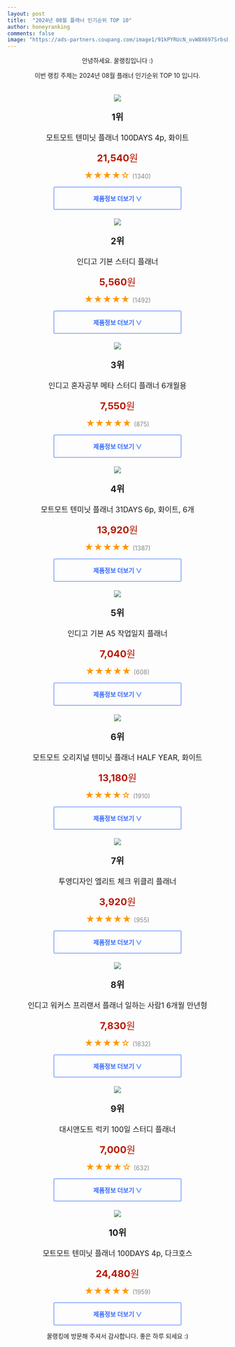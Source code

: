 ```yaml
---
layout: post
title:  "2024년 08월 플래너 인기순위 TOP 10"
author: honeyranking
comments: false
image: "https://ads-partners.coupang.com/image1/91kPYRUcN_ovW8X697SrbsBWsJCUegamuh6TacUvEeCknRAYrPpUBm6swN_aCbmm354FkkuFCQX0uVh9eXMtwZ0zwmQY62cOouWhjD2ni2P5LFEMyQcjsZ852q4WG-qeLAtR2tCi37xCTTZpheemKhOsT1gov18lryxt_P_aFlxSh-CwLG5wPE3TvIMcWVTi0HDGXZUDIyWr4mL_B2thXNe7Amwf9WLIDER1YTjF1xH9MXWZgAR8nO4gEcXSKpfG__rA27UEsa9kIJ4iYMRGlNUKyHCdDc9grZ8W73qk0g=="
---
```

<p style="text-align: center;">안녕하세요. 꿀랭킹입니다 :)</p>
<p style="text-align: center;">이번 랭킹 주제는 2024년 08월 플래너 인기순위 TOP 10 입니다.</p><center><img src="https://ads-partners.coupang.com/image1/91kPYRUcN_ovW8X697SrbsBWsJCUegamuh6TacUvEeCknRAYrPpUBm6swN_aCbmm354FkkuFCQX0uVh9eXMtwZ0zwmQY62cOouWhjD2ni2P5LFEMyQcjsZ852q4WG-qeLAtR2tCi37xCTTZpheemKhOsT1gov18lryxt_P_aFlxSh-CwLG5wPE3TvIMcWVTi0HDGXZUDIyWr4mL_B2thXNe7Amwf9WLIDER1YTjF1xH9MXWZgAR8nO4gEcXSKpfG__rA27UEsa9kIJ4iYMRGlNUKyHCdDc9grZ8W73qk0g==" style="margin-top:20px" /></center><p style="text-align: center; font-size: 20px"><b>1위</b></p><p style="text-align: center; font-size: 17px">모트모트 텐미닛 플래너 100DAYS 4p, 화이트</p><p style="text-align: center;"><span style="color: #b61800; font-size: 22px;"><b>21,540</b>원</span></p><p style="text-align: center;"><span style="color: #ff9600; font-size: 20px;">★★★★☆ </span><span style="color: #878787;">(1340)</span></p><center><a href="https://link.coupang.com/re/AFFSDP?lptag=AF3899140&subid=honeyrank&pageKey=5484500138&itemId=8471140244&vendorItemId=75758703472&traceid=V0-153-d8fd3a137baf2571&clickBeacon=2ccf47c0-6104-11ef-b6ca-b0022201d8cc%7E3&requestid=20240823130003058252401001&token=31850C%7CMIXED"><div style="font-size: 14px; display: inline-block; padding: 15px 90px; color: #346aff; border-radius: 2px; border: 1px solid #346aff; cursor: pointer;"><b>제품정보 더보기 &or;</b></div></a></center><center><img src="https://ads-partners.coupang.com/image1/j5nMAfrAdNGy7bXMj0ZBHyzVJOKpMiAIF_5R50QJ51HBACvQ46vQGGC-ruY6CKdC_dHc-ecdjWYgyvJL_2tzQlIFyf0doFgqPkHy923q_q4n9WfJdVfkcP0HXtezUX0BxeuWCxE4bxmzmKZsKELI_aWCXQzqKYPQ_ffs1d1XXcMTgNEyVnk_MrpY_9fR5YUL9fmdCs2B0ErFhS9SPEbLT6aWFFqOa8lbJ-fD_iZvqPwB2ZEyQvWAR4HbCk3TNKiux3iVM3xKv9VlMN-7X3pn-35eI3zhFaFOsg==" style="margin-top:20px" /></center><p style="text-align: center; font-size: 20px"><b>2위</b></p><p style="text-align: center; font-size: 17px">인디고 기본 스터디 플래너</p><p style="text-align: center;"><span style="color: #b61800; font-size: 22px;"><b>5,560</b>원</span></p><p style="text-align: center;"><span style="color: #ff9600; font-size: 20px;">★★★★★ </span><span style="color: #878787;">(1492)</span></p><center><a href="https://link.coupang.com/re/AFFSDP?lptag=AF3899140&subid=honeyrank&pageKey=4940036017&itemId=6506777177&vendorItemId=86715837150&traceid=V0-153-474839919bbb9364&requestid=20240823130003058252401001&token=31850C%7CMIXED"><div style="font-size: 14px; display: inline-block; padding: 15px 90px; color: #346aff; border-radius: 2px; border: 1px solid #346aff; cursor: pointer;"><b>제품정보 더보기 &or;</b></div></a></center><center><img src="https://ads-partners.coupang.com/image1/D23R0gWuWpxNtzczD6rRZiGKkztgCiZPL1AtTFwhd0Xp4soVDQtTCn73DgFvAwuR0UUtHRKu_95oxQcXSK4yhhklvB6Y7SB1CcEmU6zSUZFkPlZpZXu6gLL1oWWtpiHuvsK_K1prfmEjchhyYe_b5lwQT4TLSA6L7xtdxJ-T7rtFs_ZmWYVjzUveVDEf4aTZ9qKAfQqnMKqShBrLbn_505nZMxX9BNXWIBnpBzkowbJGWPQPTYBI9AD-yLvhJ0ANN9qeJLIsc2qzM1sQCHLD7QMW" style="margin-top:20px" /></center><p style="text-align: center; font-size: 20px"><b>3위</b></p><p style="text-align: center; font-size: 17px">인디고 혼자공부 메타 스터디 플래너 6개월용</p><p style="text-align: center;"><span style="color: #b61800; font-size: 22px;"><b>7,550</b>원</span></p><p style="text-align: center;"><span style="color: #ff9600; font-size: 20px;">★★★★★ </span><span style="color: #878787;">(875)</span></p><center><a href="https://link.coupang.com/re/AFFSDP?lptag=AF3899140&subid=honeyrank&pageKey=6305699737&itemId=13061739573&vendorItemId=80324335588&traceid=V0-153-381458ef88652727&requestid=20240823130003058252401001&token=31850C%7CMIXED"><div style="font-size: 14px; display: inline-block; padding: 15px 90px; color: #346aff; border-radius: 2px; border: 1px solid #346aff; cursor: pointer;"><b>제품정보 더보기 &or;</b></div></a></center><center><img src="https://ads-partners.coupang.com/image1/LehpkQJm0ghSA-EPLTAWqlbhx7tU1ep2Whzw0jTGY1xeAxO8sYUOnvTVegAGrRGcLmG3Qbp95kQw_Z-rE409FGvQNlbtbeO6ZwMYIWY0pNuOO71fXi7xWnPiHFTov6qp8w-tg_4qvxC9lH-FiehhiAz-rXM4nNCTtjvv8FpYSVxNgHf4eW_CmSMrfLKE00ZBv3aP2KUsicrgoUQ9SyGo0IipvdDsGS-WLmwn4Q4Ab9SulPqKC3kjOFi91YP15ObVnAaeLsPiQ2_voRypJXD8XVL2zG1R0-JwpLUHCebg" style="margin-top:20px" /></center><p style="text-align: center; font-size: 20px"><b>4위</b></p><p style="text-align: center; font-size: 17px">모트모트 텐미닛 플래너 31DAYS 6p, 화이트, 6개</p><p style="text-align: center;"><span style="color: #b61800; font-size: 22px;"><b>13,920</b>원</span></p><p style="text-align: center;"><span style="color: #ff9600; font-size: 20px;">★★★★★ </span><span style="color: #878787;">(1387)</span></p><center><a href="https://link.coupang.com/re/AFFSDP?lptag=AF3899140&subid=honeyrank&pageKey=5484499797&itemId=8471138766&vendorItemId=75758701811&traceid=V0-153-d0c3d7b19f3e57b0&clickBeacon=2ccf6ed0-6104-11ef-ad9d-0ef9b72ddad1%7E3&requestid=20240823130003058252401001&token=31850C%7CMIXED"><div style="font-size: 14px; display: inline-block; padding: 15px 90px; color: #346aff; border-radius: 2px; border: 1px solid #346aff; cursor: pointer;"><b>제품정보 더보기 &or;</b></div></a></center><center><img src="https://ads-partners.coupang.com/image1/0E6CGF0_udxWucli0P6uzq77QdJsyXgCWpw5cY-Gee_nTbVf3VESq_hp11AXPHAJep-Of_aW1plGWk0eG1ueNNbFNTubTkSEYcFTHkZS05bC13QhbUq3x8PeSiYMtk0cftA0Zxirqahpn06eSULZeC3hDIwfVD8aQQCsgDO8Qp10KJi_tbfhXEX8wks3uqTRrvEh4QJp1zFwDybKVm5gb_ITaW6CTn7MZfGKxLGeVf-tKrBNBaEhlQwUnKBuTa2XDTkZ0vmvaTM1oKW5GCDL4Xg=" style="margin-top:20px" /></center><p style="text-align: center; font-size: 20px"><b>5위</b></p><p style="text-align: center; font-size: 17px">인디고 기본 A5 작업일지 플래너</p><p style="text-align: center;"><span style="color: #b61800; font-size: 22px;"><b>7,040</b>원</span></p><p style="text-align: center;"><span style="color: #ff9600; font-size: 20px;">★★★★★ </span><span style="color: #878787;">(608)</span></p><center><a href="https://link.coupang.com/re/AFFSDP?lptag=AF3899140&subid=honeyrank&pageKey=6553346783&itemId=14638417576&vendorItemId=81879921243&traceid=V0-153-4590622237b7e2df&requestid=20240823130003058252401001&token=31850C%7CMIXED"><div style="font-size: 14px; display: inline-block; padding: 15px 90px; color: #346aff; border-radius: 2px; border: 1px solid #346aff; cursor: pointer;"><b>제품정보 더보기 &or;</b></div></a></center><center><img src="https://ads-partners.coupang.com/image1/O2SMfRT1w3FHp3lZO_QU6fy8KKpY-oGrD-s44AwWJ9yXWEdBceD6p_0JYKMQzDLEtciR-pEvDbOm9zquQBTMriRKoFqx5khvtI-YcoazESRxf5jyAX-kuPevfkLmHNLSyIgw4_XcrnwPy98oQ3oh6QJnI8_LBZ2bvEIroduw906398Tl-UiFFEasXEi-RIW81knnwrrBD6gbDHZCLx_UVvJilOG1An1_9R0C5iv3rWc555Iol8ryhFiB6zfDWXgA5TKbVx2g2o3boE8L96RNzTcW0NpQTQxX_jF3AAp6Lxo=" style="margin-top:20px" /></center><p style="text-align: center; font-size: 20px"><b>6위</b></p><p style="text-align: center; font-size: 17px">모트모트 오리지널 텐미닛 플래너 HALF YEAR, 화이트</p><p style="text-align: center;"><span style="color: #b61800; font-size: 22px;"><b>13,180</b>원</span></p><p style="text-align: center;"><span style="color: #ff9600; font-size: 20px;">★★★★☆ </span><span style="color: #878787;">(1910)</span></p><center><a href="https://link.coupang.com/re/AFFSDP?lptag=AF3899140&subid=honeyrank&pageKey=1290972181&itemId=2302102930&vendorItemId=70299022170&traceid=V0-153-699f8b97aa1d16dd&clickBeacon=2ccf6ed0-6104-11ef-8d66-a19d3aad3d3b%7E3&requestid=20240823130003058252401001&token=31850C%7CMIXED"><div style="font-size: 14px; display: inline-block; padding: 15px 90px; color: #346aff; border-radius: 2px; border: 1px solid #346aff; cursor: pointer;"><b>제품정보 더보기 &or;</b></div></a></center><center><img src="https://ads-partners.coupang.com/image1/7v8x54YKePawAUB87k8l4pVMFvpQHzB9cn9MByr95VDUY4vkaFYVc8bpmt3hjOXSnfWntScpnj39xuR4MT05CYwXpnsoRd0WQYtGwpHsqPeYgMjMyb-E09mVxlo2wgXIryJSqZ5nMTbReJAsO9HCUKYRMsx5Pb13STDam2znh12RCfpmsd3vK86K3RbqDrqcWLOoVozbGZJEdXugl2-uHJSvfeFAl_fKBflJW5gR7U1Isxk_0XYEoI3UhIHu0Q2qBxpl6qy1yCMgZSfG8RtffylIuOkGo3EL6w==" style="margin-top:20px" /></center><p style="text-align: center; font-size: 20px"><b>7위</b></p><p style="text-align: center; font-size: 17px">투영디자인 엘리트 체크 위클리 플래너</p><p style="text-align: center;"><span style="color: #b61800; font-size: 22px;"><b>3,920</b>원</span></p><p style="text-align: center;"><span style="color: #ff9600; font-size: 20px;">★★★★★ </span><span style="color: #878787;">(955)</span></p><center><a href="https://link.coupang.com/re/AFFSDP?lptag=AF3899140&subid=honeyrank&pageKey=140307826&itemId=408860891&vendorItemId=4001302879&traceid=V0-153-db5de3dbe729347d&requestid=20240823130003058252401001&token=31850C%7CMIXED"><div style="font-size: 14px; display: inline-block; padding: 15px 90px; color: #346aff; border-radius: 2px; border: 1px solid #346aff; cursor: pointer;"><b>제품정보 더보기 &or;</b></div></a></center><center><img src="https://ads-partners.coupang.com/image1/5dcEcrdx6mGBS68K5Qhyi-erVVdBn0NPeUolNm5J5mxmT-IFs2TAmqBdyyHgio794kVrzdqY20RF2q_o4DtV8RuYmbdD1MJnX4F6mUdns5lZW7NiCIL-bfayFjD8BlGaRIHFU-RhWwyGYNWOBO66GQ_vdZJRvac3AzDguF9n_WK55EKUuNtR7FTfSO32ZUzfz1OSmdhYS7OkODBGXO_wM6aalKL-2uVs0oKKWVEVUP6gzMDFwZXHxJ9tuTDQSYqlVCDqsl7GdMgIICaouCYpy6il04rTfy3YOA==" style="margin-top:20px" /></center><p style="text-align: center; font-size: 20px"><b>8위</b></p><p style="text-align: center; font-size: 17px">인디고 워커스 프리랜서 플래너 일하는 사람1 6개월 만년형</p><p style="text-align: center;"><span style="color: #b61800; font-size: 22px;"><b>7,830</b>원</span></p><p style="text-align: center;"><span style="color: #ff9600; font-size: 20px;">★★★★☆ </span><span style="color: #878787;">(1832)</span></p><center><a href="https://link.coupang.com/re/AFFSDP?lptag=AF3899140&subid=honeyrank&pageKey=8075393789&itemId=22746602354&vendorItemId=89781818437&traceid=V0-153-2a0206c622482114&requestid=20240823130003058252401001&token=31850C%7CMIXED"><div style="font-size: 14px; display: inline-block; padding: 15px 90px; color: #346aff; border-radius: 2px; border: 1px solid #346aff; cursor: pointer;"><b>제품정보 더보기 &or;</b></div></a></center><center><img src="https://ads-partners.coupang.com/image1/HTuT3UN6GGm8FHcqHdyK12WAApZsMH_WUsPNg5vryRodvrC9IHM7Hf-cMlPxk7cqaGjVVWB61l4PTxQ3pJ2ZbEzLUv72ctKAdCnSSOvOhkofbPB0eH2bhxJFIt9iEIquLpOcMGeclM05ErQbV8pM55vCTrBNJl0HeV90nqx5Y3T6cVYLFRr8_svi7wx-20zfvd2aONqEiNrS-EVwDhgrS6CqXz00wH70SrtqCxbQ6qqi-KuAaue9QZz52kwsHEKajSLg4qVcWtmZI1SEcoGU-XtAR7WlhTJXpF_E" style="margin-top:20px" /></center><p style="text-align: center; font-size: 20px"><b>9위</b></p><p style="text-align: center; font-size: 17px">대시앤도트 럭키 100일 스터디 플래너</p><p style="text-align: center;"><span style="color: #b61800; font-size: 22px;"><b>7,000</b>원</span></p><p style="text-align: center;"><span style="color: #ff9600; font-size: 20px;">★★★★☆ </span><span style="color: #878787;">(632)</span></p><center><a href="https://link.coupang.com/re/AFFSDP?lptag=AF3899140&subid=honeyrank&pageKey=7896802924&itemId=21726081122&vendorItemId=88775286640&traceid=V0-153-9eac9d8a2f279eef&requestid=20240823130003058252401001&token=31850C%7CMIXED"><div style="font-size: 14px; display: inline-block; padding: 15px 90px; color: #346aff; border-radius: 2px; border: 1px solid #346aff; cursor: pointer;"><b>제품정보 더보기 &or;</b></div></a></center><center><img src="https://ads-partners.coupang.com/image1/ZXdsfcpgrsF1rrVRZQ-POCzKOh3tEw73gyc8Mr2b0Y9PBzoDeF-ePNk253rO0C0tM71PGDkiVc3Q-iqMt2c33MP1yD1IS9PI-GN5g9RFVaZ1dCyl6T55kpQpd_6Zw5aQ2NLN6YXEG7KhaFh15l7ZmIVvdDDNSxpU9qAxDcVbafeIIJUH1qu0uis82vripVdtUye56c-24XfNXhBXAuw-klxPksuGjdkbnfGxyT6juTHCKWNvgLtVhSYtXDWfYlLp5bWU_5pXu3-YNawOjKB4pFBiis6m0Vmm9R1Wi6ql" style="margin-top:20px" /></center><p style="text-align: center; font-size: 20px"><b>10위</b></p><p style="text-align: center; font-size: 17px">모트모트 텐미닛 플래너 100DAYS 4p, 다크호스</p><p style="text-align: center;"><span style="color: #b61800; font-size: 22px;"><b>24,480</b>원</span></p><p style="text-align: center;"><span style="color: #ff9600; font-size: 20px;">★★★★★ </span><span style="color: #878787;">(1959)</span></p><center><a href="https://link.coupang.com/re/AFFSDP?lptag=AF3899140&subid=honeyrank&pageKey=5484500138&itemId=8471140185&vendorItemId=75758703238&traceid=V0-153-d8fd3a137baf2571&clickBeacon=2ccf6ed0-6104-11ef-b241-693506f37dff%7E3&requestid=20240823130003058252401001&token=31850C%7CMIXED"><div style="font-size: 14px; display: inline-block; padding: 15px 90px; color: #346aff; border-radius: 2px; border: 1px solid #346aff; cursor: pointer;"><b>제품정보 더보기 &or;</b></div></a></center><p style="text-align: center;">꿀랭킹에 방문해 주셔서 감사합니다. 좋은 하루 되세요 :)</p>
